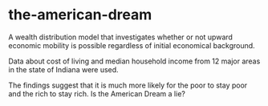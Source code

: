 # the-american-dream
A wealth distribution model that investigates whether or not upward economic mobility is possible regardless of initial economical background.

Data about cost of living and median household income from 12 major areas in the state of Indiana were used.

The findings suggest that it is much more likely for the poor to stay poor and the rich to stay rich. Is the American Dream a lie?
